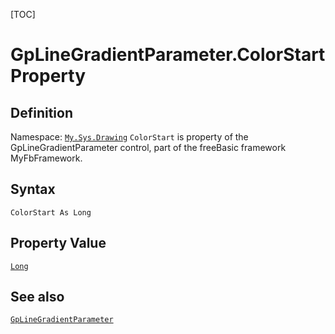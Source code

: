 [TOC]
# GpLineGradientParameter.ColorStart Property

## Definition
Namespace: [`My.Sys.Drawing`](My.Sys.Drawing.md)
`ColorStart` is property of the GpLineGradientParameter control, part of the freeBasic framework MyFbFramework.
## Syntax
```freeBasic
ColorStart As Long
```
## Property Value
[`Long`]("https://www.freebasic.net/wiki/KeyPgLong")
## See also
[`GpLineGradientParameter`](GpLineGradientParameter.md)
